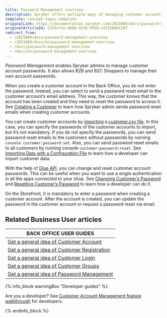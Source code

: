 ```yaml
---
title: Password Management overview
description: Spryker offers multiple ways of managing customer account passwords.
template: concept-topic-template
originalLink: https://documentation.spryker.com/2021080/docs/password-management-overview
originalArticleId: 5319cfcb-db06-4238-9f68-c473289b1297
redirect_from:
  - /2021080/docs/password-management-overview
  - /2021080/docs/en/password-management-overview
  - /docs/password-management-overview
  - /docs/en/password-management-overview
---
```


*Password Management* enables Spryker admins to manage customer account passwords. It also allows B2B and B2C Shoppers to manage their own account passwords.

When you create a customer account in the Back Office, you do not enter the password. Instead, you can select to send a password reset email to the customer account’s email address. This way, the customer knows that the account has been created and they need to reset the password to access it. See [Creating a Customer](/docs/scos/user/back-office-user-guides/{{page.version}}/customer/customer-customer-access-customer-groups/managing-customers.html#creating-a-customer) to learn how Spryker admin sends password reset emails when creating customer accounts.

You can create customer accounts by [importing](/docs/scos/dev/data-import/{{page.version}}/importing-data-with-a-configuration-file.html#console-commands-to-run-import) a [customer.csv file](/docs/scos/dev/data-import/{{page.version}}/data-import-categories/commerce-setup/file-details-customer.csv.html). In this case, you can specify the passwords of the customer accounts to import, but it’s not mandatory. If you do not specify the passwords, you can send password reset emails to the customers without passwords by running `console customer:password:set`. Also, you can send password reset emails to all customers by running console `customer:password:reset`. See [Importing Data with a Configuration File](/docs/scos/dev/data-import/{{page.version}}/importing-data-with-a-configuration-file.html) to learn how a developer can import customer data.

With the help of [Glue API](/docs/scos/dev/glue-api-guides/{{page.version}}/glue-rest-api.html), you can change and reset customer account passwords. This can be useful when you want to use a single authentication in all the apps connected to your shop. See [Changing Customer’s Password](/docs/scos/dev/glue-api-guides/{{page.version}}/managing-customers/managing-customer-passwords.html#change-a-customer-s-password) and [Resetting Customer’s Password](/docs/scos/dev/glue-api-guides/{{page.version}}/managing-customers/managing-customer-passwords.html#reset-a-customers-password) to learn how a developer can do it.

On the Storefront, it is mandatory to enter a password when creating a customer account. After the account is created, you can update the password in the customer account or request a password reset via email.

## Related Business User articles

|BACK OFFICE USER GUIDES|
|---|
| [Get a general idea of Customer Account](/docs/scos/user/features/{{page.version}}/customer-account-management-feature-overview/customer-accounts-overview.html)  |
| [Get a general idea of Customer Registration](/docs/scos/user/features/{{page.version}}/customer-account-management-feature-overview/customer-registration-overview.html)   |
| [Get a general idea of Customer Login](/docs/scos/user/features/{{page.version}}/customer-account-management-feature-overview/customer-login-overview.html)  |
| [Get a general idea of Customer Groups](/docs/scos/user/features/{{page.version}}/customer-account-management-feature-overview/customer-groups-overview.html)   |
| [Get a general idea of Password Management](/docs/scos/user/features/{{page.version}}/customer-account-management-feature-overview/password-management-overview.html)  |

{% info_block warningBox "Developer guides" %}

Are you a developer? See [Customer Account Management feature walkthrough](/docs/scos/dev/feature-walkthroughs/{{page.version}}/customer-account-management-feature-walkthrough/customer-account-management-feature-walkthrough.html) for developers.

{% endinfo_block %}
